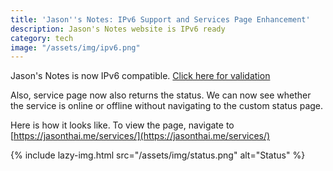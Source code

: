 ```yaml
---
title: 'Jason''s Notes: IPv6 Support and Services Page Enhancement'
description: Jason's Notes website is IPv6 ready
category: tech
image: "/assets/img/ipv6.png"
---
```


Jason's Notes is now IPv6 compatible. [Click here for validation](https://ready.chair6.net/?url=https%3A%2F%2Fjasonthai.me)

Also,  service page now also returns the status. We can now see whether the service is online or offline without navigating to the custom status page.

Here is how it looks like. To view the page, navigate to [https://jasonthai.me/services/](https://jasonthai.me/services/)

{% include lazy-img.html src="/assets/img/status.png" alt="Status" %}
